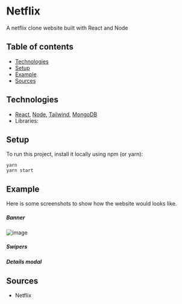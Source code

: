 # Netflix

A netflix clone website built with React and Node

## Table of contents

- [Technologies](#technologies)
- [Setup](#setup)
- [Example](#example)
- [Sources](#sources)

## Technologies

- [React](https://github.com/facebook/react), [Node](https://github.com/nodejs/node), [Tailwind](https://github.com/tailwindlabs/tailwindcss), [MongoDB](https://www.mongodb.com/)
- Libraries:

## Setup

To run this project, install it locally using npm (or yarn):

```
yarn
yarn start
```

## Example

Here is some screenshots to show how the website would looks like.

##### Banner

![image](https://user-images.githubusercontent.com/32484104/159032665-e881c81c-d960-4089-85d0-cab909beccdf.png)

##### Swipers

<!-- ![swipers](https://user-images.githubusercontent.com/68330291/135614469-8f55b0d0-4114-4711-8095-f1a6578af315.png) -->

##### Details modal

<!-- ![modal](https://user-images.githubusercontent.com/68330291/135614403-93f51f6d-2f1d-4c14-9512-576702a560c7.png) -->

<!-- Or here is the [live example](https://cloneflix-ashen.vercel.app/#/) -->

## Sources

- Netflix
